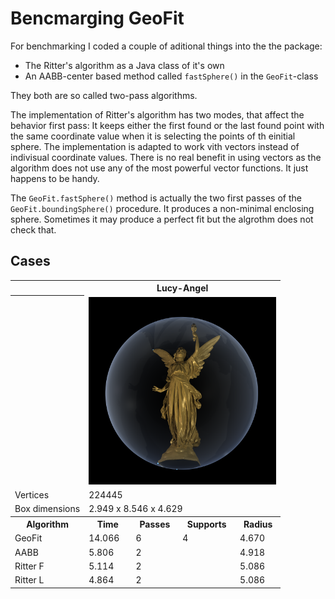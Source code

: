 # Bencmarging GeoFit

For benchmarking I coded a couple of aditional things into the the package:
- The Ritter's algorithm as a Java class of it's own
- An AABB-center based method called `fastSphere()` in the `GeoFit`-class 

They both are so called two-pass algorithms. 

The implementation of Ritter's algorithm has two modes, that affect the behavior first pass: It keeps either the first found or the last found point with the same coordinate value when it is selecting the points of th einitial sphere. The implementation is adapted to work vith vectors instead of indivisual coordinate values. There is no real benefit in using vectors as the algorithm does not use any of the most powerful vector functions. It just happens to be handy. 

The `GeoFit.fastSphere()` method is actually the two first passes of the `GeoFit.boundingSphere()` procedure. It produces a non-minimal enclosing sphere. Sometimes it may produce a perfect fit but the algrothm does not check that.

## Cases
<table>
  <tr>
    <th></th>
    <th colspan = 4>Lucy-Angel</th>
  </tr>
  <tr>
    <th></th>
    <td colspan = 4><img src = "Images/Lucy-Angel.png", width=300></td>
  </tr>
  <tr>
    <td>Vertices</th>
    <td colspan = 4>224445</td>
  </tr>
  <tr>
    <td>Box dimensions</th>
    <td colspan = 4>2.949 x 8.546 x 4.629</td>
  </tr>

  <tr>
    <th>Algorithm</th>
    <th>Time</th><th>Passes</th><th>Supports</th><th>Radius</th>
  </tr>
  <tr>
    <td>GeoFit</th>
    <td>14.066</td><td>6</td><td>4</td><td>4.670</td>
  </tr>
  <tr>
    <td>AABB</td>
    <td>5.806</td><td>2</td><td></td><td>4.918</td>
  </tr>
  <tr>
    <td>Ritter F</td>
    <td>5.114</td><td>2</td><td></td><td>5.086</td>
  </tr>
  <tr>
    <td>Ritter L</td>
    <td>4.864</td><td>2</td><td></td><td>5.086</td>
  </tr>
</table>
